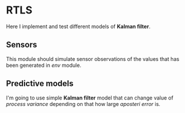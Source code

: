 # RTLS 
Here I implement and test different models of **Kalman filter**. 
## Sensors 
This module should simulate sensor observations of the values that has been generated in *env* module. 
## Predictive models
I'm going to use simple **Kalman filter** model that can change value of *process variance* depending on that how large *aposteri error* is.  
